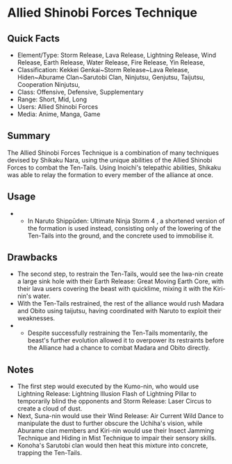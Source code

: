 # Allied Shinobi Forces Technique

## Quick Facts
- Element/Type: Storm Release, Lava Release, Lightning Release, Wind Release, Earth Release, Water Release, Fire Release, Yin Release,
- Classification: Kekkei Genkai~Storm Release~Lava Release, Hiden~Aburame Clan~Sarutobi Clan, Ninjutsu, Genjutsu, Taijutsu, Cooperation Ninjutsu,
- Class: Offensive, Defensive, Supplementary
- Range: Short, Mid, Long
- Users: Allied Shinobi Forces
- Media: Anime, Manga, Game

## Summary
The Allied Shinobi Forces Technique is a combination of many techniques devised by Shikaku Nara, using the unique abilities of the Allied Shinobi Forces to combat the Ten-Tails. Using Inoichi's telepathic abilities, Shikaku was able to relay the formation to every member of the alliance at once.

## Usage
- * In Naruto Shippūden: Ultimate Ninja Storm 4 , a shortened version of the formation is used instead, consisting only of the lowering of the Ten-Tails into the ground, and the concrete used to immobilise it.

## Drawbacks
- The second step, to restrain the Ten-Tails, would see the Iwa-nin create a large sink hole with their Earth Release: Great Moving Earth Core, with their lava users covering the beast with quicklime, mixing it with the Kiri-nin's water.
- With the Ten-Tails restrained, the rest of the alliance would rush Madara and Obito using taijutsu, having coordinated with Naruto to exploit their weaknesses.
- * Despite successfully restraining the Ten-Tails momentarily, the beast's further evolution allowed it to overpower its restraints before the Alliance had a chance to combat Madara and Obito directly.

## Notes
- The first step would executed by the Kumo-nin, who would use Lightning Release: Lightning Illusion Flash of Lightning Pillar to temporarily blind the opponents and Storm Release: Laser Circus to create a cloud of dust.
- Next, Suna-nin would use their Wind Release: Air Current Wild Dance to manipulate the dust to further obscure the Uchiha's vision, while Aburame clan members and Kiri-nin would use their Insect Jamming Technique and Hiding in Mist Technique to impair their sensory skills.
- Konoha's Sarutobi clan would then heat this mixture into concrete, trapping the Ten-Tails.

